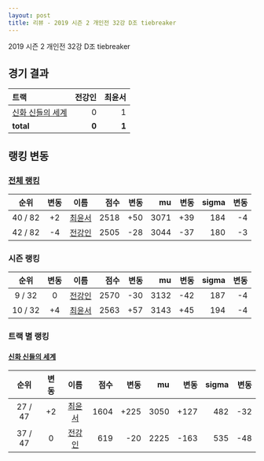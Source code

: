 ```yaml
---
layout: post
title: 리뷰 - 2019 시즌 2 개인전 32강 D조 tiebreaker
---
```


2019 시즌 2 개인전 32강 D조 tiebreaker


## 경기 결과

| 트랙 | 전강인 | 최윤서 |
|:---|---:|---:|
| [신화 신들의 세계](../shinsegye) | 0 | 1 |
| __total__ | __0__ | __1__ |


## 랭킹 변동


### [전체 랭킹](../singles-full)

| 순위 | 변동 | 이름 | 점수 | 변동 | mu | 변동 | sigma | 변동 |
|:---:|:---:|:---:|---:|---:|---:|---:|---:|---:|
| 40 / 82 | +2 | [최윤서](../choiyunseo) | 2518 | +50 | 3071 | +39 | 184 | -4 |
| 42 / 82 | -4 | [전강인](../jeongangin) | 2505 | -28 | 3044 | -37 | 180 | -3 |

### 시즌 랭킹

| 순위 | 변동 | 이름 | 점수 | 변동 | mu | 변동 | sigma | 변동 |
|:---:|:---:|:---:|---:|---:|---:|---:|---:|---:|
| 9 / 32 | 0 | [전강인](../jeongangin) | 2570 | -30 | 3132 | -42 | 187 | -4 |
| 10 / 32 | +4 | [최윤서](../choiyunseo) | 2563 | +57 | 3143 | +45 | 194 | -4 |

### 트랙 별 랭킹


#### [신화 신들의 세계](../shinsegye)

| 순위 | 변동 | 이름 | 점수 | 변동 | mu | 변동 | sigma | 변동 |
|:---:|:---:|:---:|---:|---:|---:|---:|---:|---:|
| 27 / 47 | +2 | [최윤서](../choiyunseo) | 1604 | +225 | 3050 | +127 | 482 | -32 |
| 37 / 47 | 0 | [전강인](../jeongangin) | 619 | -20 | 2225 | -163 | 535 | -48 |
